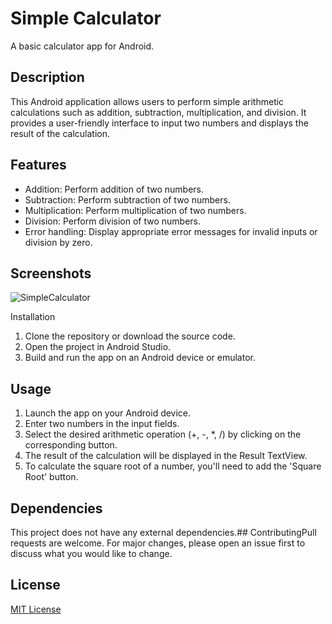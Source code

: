# Simple Calculator

A basic calculator app for Android.

## Description

This Android application allows users to perform simple arithmetic calculations such as addition, subtraction, multiplication, and division.
It provides a user-friendly interface to input two numbers and displays the result of the calculation.

## Features

- Addition: Perform addition of two numbers.
- Subtraction: Perform subtraction of two numbers.
- Multiplication: Perform multiplication of two numbers.
- Division: Perform division of two numbers.
- Error handling: Display appropriate error messages for invalid inputs or division by zero.

## Screenshots
![SimpleCalculator](https://github.com/LeloKarma/Simple-CalculatorApp/assets/92229998/b6f7262c-ba35-4ad6-b110-9eb824727618)

Installation
1. Clone the repository or download the source code.
2. Open the project in Android Studio.
3. Build and run the app on an Android device or emulator.

## Usage
1. Launch the app on your Android device.
2. Enter two numbers in the input fields.
3. Select the desired arithmetic operation (+, -, *, /) by clicking on the corresponding button.
4. The result of the calculation will be displayed in the Result TextView.
5. To calculate the square root of a number, you'll need to add the 'Square Root' button.

## Dependencies
This project does not have any external dependencies.## ContributingPull requests are welcome. For major changes, please open an issue first to discuss what you would like to change.
## License
[MIT License](LICENSE)
